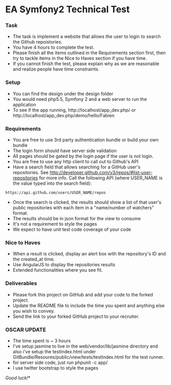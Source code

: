 # EA Symfony2 Technical Test

### Task

* The task is implement a website that allows the user to login to search the Github repoistories.
* You have 4 hours to complete the test.
* Please finish all the items outlined in the Requirements section first, then try to tackle items in the Nice to Haves section if you have time.
* If you cannot finish the test, please explain why as we are reasonable and realize people have time constraints.

### Setup

* You can find the design under the design folder
* You would need php5.5, Symfony 2 and a web server to run the application
* To see if the app running, http://localhost/app_dev.php/ or http://localhost/app_dev.php/demo/hello/Fabien

### Requirements

* You are free to use 3rd party authentication bundle or build your own bundle
* The login form should have server side validation
* All pages should be gated by the login page if the user is not login.
* You are free to use any http client to call out to Github's API
* Have a search field that allows searching for a GitHub user's repositories. See http://developer.github.com/v3/repos/#list-user-repositories for more info. Call the following API (where USER_NAME is the value typed into the search field):
```
https://api.github.com/users/USER_NAME/repos
```
* Once the search is clicked, the results should show a list of that user's public repositories with each item in a "name/number of watchers" format.
* The results should be in json format for the view to consume
* It's not a requirement to style the pages
* We expect to have unit test code coverage of your code

### Nice to Haves

* When a result is clicked, display an alert box with the repository's ID and the created_at time.
* Use AngularJS to display the repositories results
* Extended functionalities where you see fit.

### Deliverables

* Please fork this project on GitHub and add your code to the forked project.
* Update the README file to include the time you spent and anything else you wish to convey.
* Send the link to your forked GitHub project to your recruiter.

### OSCAR UPDATE
* The time spent is  ~ 3 hours 
* I've setup jasmine to live in the web/vendor/lib/jasmine directory and also i've setup the testIndex.html under GitBundle/Resoures/public/view/tests/testIndex.html for the test runner.
* for server side code, just run phpunit -c app/
* I use twitter bootstrap to style the pages

*Good luck!**
